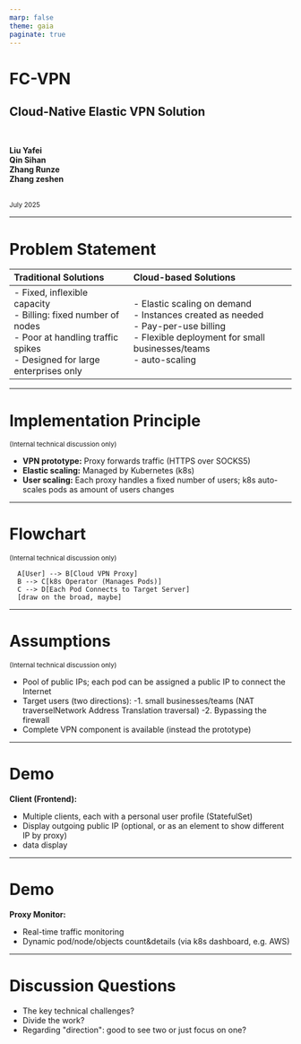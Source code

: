 ```yaml
---
marp: false
theme: gaia
paginate: true
---
```

# FC-VPN  
## Cloud-Native Elastic VPN Solution

<br>

**Liu Yafei**  
**Qin Sihan**  
**Zhang Runze**  
**Zhang zeshen**

<br>
<small>July 2025</small>

---
# Problem Statement
| Traditional Solutions | Cloud-based Solutions |
|:--------------------- |:---------------------|
| - Fixed, inflexible capacity  <br> - Billing: fixed number of nodes  <br> - Poor at handling traffic spikes  <br> - Designed for large enterprises only <br>  | - Elastic scaling on demand  <br> - Instances created as needed  <br> - Pay-per-use billing  <br> - Flexible deployment for small businesses/teams <br>- auto-scaling <br>|

---

# Implementation Principle  
<small>(Internal technical discussion only)</small>

- **VPN prototype:** Proxy forwards traffic (HTTPS over SOCKS5)
- **Elastic scaling:** Managed by Kubernetes (k8s)
- **User scaling:** Each proxy handles a fixed number of users; 
k8s auto-scales pods as amount of users changes

---

# Flowchart  
<small>(Internal technical discussion only)</small>

```mermaid
  A[User] --> B[Cloud VPN Proxy]
  B --> C[k8s Operator (Manages Pods)]
  C --> D[Each Pod Connects to Target Server]
  [draw on the broad, maybe]
```

---

# Assumptions  
<small>(Internal technical discussion only)</small>

- Pool of public IPs; each pod can be assigned a public IP to connect the Internet
- Target users (two directions): 
-1. small businesses/teams (NAT traverselNetwork Address Translation traversal)
-2. Bypassing the firewall
- Complete VPN component is available (instead the prototype)

---

# Demo
**Client (Frontend):**
- Multiple clients, each with a personal user profile (StatefulSet)
- Display outgoing public IP (optional, or as an element to show different IP by proxy)
- data display
---
# Demo
**Proxy Monitor:**
- Real-time traffic monitoring
- Dynamic pod/node/objects count&details (via k8s dashboard, e.g. AWS)

---

# Discussion Questions

- The key technical challenges?
- Divide the work?
- Regarding "direction": good to see two or just focus on one?
